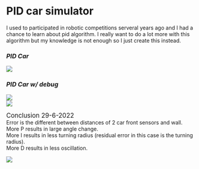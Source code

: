 # PID car simulator
I used to participated in robotic competitions serveral years ago and I had a chance to learn about pid algorithm.
I really want to do a lot more with this algorithm but my knowledge is not enough so I just create this instead.



<!-- https://user-images.githubusercontent.com/68010275/175910885-4e553675-5ced-493a-84be-5d449cd8ea18.mp4 -->

<h3><i>PID Car</i></h3>
<img src="https://user-images.githubusercontent.com/68010275/176211568-e0b61f76-09e8-48ee-b329-f57ab7a1646f.gif">

<h3><i>PID Car w/ debug</i></h3>
<div><img src="https://user-images.githubusercontent.com/68010275/176211579-45df970b-770f-47a5-979f-cd4ee1183335.gif"></div>

<div><img src="https://user-images.githubusercontent.com/68010275/176230254-b7059e64-ae40-4fdd-9087-4e3c94422135.gif"></div>


<p>
<div><big><bold>Conclusion 29-6-2022</big></bold></div>
<div>Error is the different between distances of 2 car front sensors and wall. </div>
<div>More P results in large angle change.</div>
<div>More I results in less turning radius (residual error in this case is the turning radius).</div>
<div>More D results in less oscillation.</div>
</p>

<img src="https://user-images.githubusercontent.com/68010275/176249387-49688cc7-1626-497f-aa76-383fa5a85822.gif">
